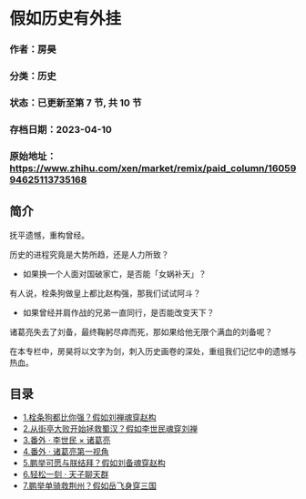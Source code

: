 # 假如历史有外挂

### 作者：房昊

### 分类：历史

### 状态：已更新至第 7 节, 共 10 节
### 存档日期：2023-04-10

### 原始地址：https://www.zhihu.com/xen/market/remix/paid_column/1605994625113735168


## 简介
抚平遗憾，重构曾经。


历史的进程究竟是大势所趋，还是人力所致？


* 如果换一个人面对国破家亡，是否能「女娲补天」？  

有人说，栓条狗做皇上都比赵构强，那我们试试阿斗？
* 如果曾经并肩作战的兄弟一直同行，是否能改变天下？  

诸葛亮失去了刘备，最终鞠躬尽瘁而死，那如果给他无限个满血的刘备呢？

在本专栏中，房昊将以文字为剑，刺入历史画卷的深处，重组我们记忆中的遗憾与热血。




## 目录
- [1.栓条狗都比你强？假如刘禅魂穿赵构](1.栓条狗都比你强？假如刘禅魂穿赵构.md)
- [2.从街亭大败开始拯救蜀汉？假如李世民魂穿刘禅](2.从街亭大败开始拯救蜀汉？假如李世民魂穿刘禅.md)
- [3.番外 · 李世民 × 诸葛亮](3.番外%20·%20李世民%20×%20诸葛亮.md)
- [4.番外 · 诸葛亮第一视角](4.番外%20·%20诸葛亮第一视角.md)
- [5.鹏举可愿与朕结拜？假如刘备魂穿赵构](5.鹏举可愿与朕结拜？假如刘备魂穿赵构.md)
- [6.轻松一刻 · 天子聊天群](6.轻松一刻%20·%20天子聊天群.md)
- [7.鹏举单骑救荆州？假如岳飞身穿三国](7.鹏举单骑救荆州？假如岳飞身穿三国.md)